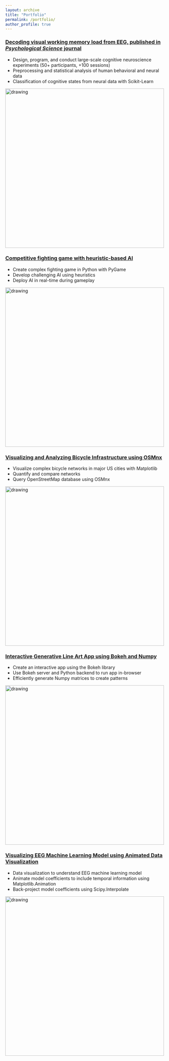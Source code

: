 ```yaml
---
layout: archive
title: "Portfolio"
permalink: /portfolio/
author_profile: true
---
```


### [Decoding visual working memory load from EEG, published in *Psychological Science* journal](williamthyer.github.io/blob/master/files/Thyer_et_al_2022.pdf)
* Design, program, and conduct large-scale cognitive neuroscience experiments (50+ participants, +100 sessions)
* Preprocessing and statistical analysis of human behavioral and neural data
* Classification of cognitive states from neural data with Scikit-Learn   
<img src="https://williamthyer.github.io/images/thyer_et_al_2022/thyer_2022_fig.png" alt="drawing" width="500"/> 

### [Competitive fighting game with heuristic-based AI](https://williamthyer.github.io/posts/2022/1/heuristic_ai/)  
* Create complex fighting game in Python with PyGame   
* Develop challenging AI using heuristics 
* Deploy AI in real-time during gameplay  
<img src="https://williamthyer.github.io/images/heuristics_ai/heuristic.gif" alt="drawing" width="500"/> 

### [Visualizing and Analyzing Bicycle Infrastructure using OSMnx](https://williamthyer.github.io/posts/2021/4/bike_networks/)  
* Visualize complex bicycle networks in major US cities with Matplotlib  
* Quantify and compare networks  
* Query OpenStreetMap database using OSMnx  
<img src="https://williamthyer.github.io/images/bike_networks/best_worst_cities.png" alt="drawing" width="500"/>  

### [Interactive Generative Line Art App using Bokeh and Numpy](https://williamthyer.github.io/posts/2020/11/locations_of_lines/)
* Create an interactive app using the Bokeh library  
* Use Bokeh server and Python backend to run app in-browser  
* Efficiently generate Numpy matrices to create patterns  
<img src="https://williamthyer.github.io/images/locations_of_lines/locations_of_lines.gif" alt="drawing" width="500"/>   

### [Visualizing EEG Machine Learning Model using Animated Data Visualization](https://williamthyer.github.io/posts/2020/10/eeg_coef_plotting/)
* Data visualization to understand EEG machine learning model  
* Animate model coefficients to include temporal information using Matplotlib.Animation  
* Back-project model coefficients using Scipy.Interpolate  
<img src="https://williamthyer.github.io/images/eeg_coef_plotting/coef.gif" alt="drawing" width="500"/>  
